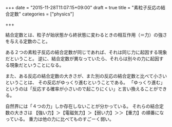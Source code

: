 +++
date = "2015-11-28T11:07:15+09:00"
draft = true
title = "素粒子反応の結合定数"
categories = ["physics"]

+++

結合定数とは、粒子が始状態から終状態に変わるときの相互作用（＝力）の強さを与える定数のこと。

ある２つの素粒子反応の結合定数が同じであれば、それは同じ力に起因する現象だということ。
逆に、結合定数が異なっていたら、それらは別々の力に起因する現象だということになる。

また、ある反応の結合定数の大きさが、また別の反応の結合定数と比べて小さいということは、
その反応がゆっくり進むということである。
「ゆっくり進む」というのは「反応する確率が小さいので起こりにくい」と言い換えることができる。

自然界には「４つの力」しか存在しないことが分かっている。
それらの結合定数の大きさは
【強い力】＞【電磁気力】＞【弱い力】＞＞【重力】の順番になっている。
重力は他の力に比べてものすごーく弱い。
